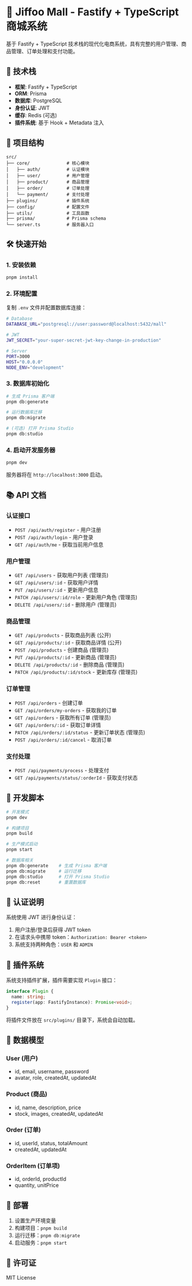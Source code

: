 # 🛒 Jiffoo Mall - Fastify + TypeScript 商城系统

基于 Fastify + TypeScript 技术栈的现代化电商系统，具有完整的用户管理、商品管理、订单处理和支付功能。

## 🚀 技术栈

- **框架**: Fastify + TypeScript
- **ORM**: Prisma
- **数据库**: PostgreSQL
- **身份认证**: JWT
- **缓存**: Redis (可选)
- **插件系统**: 基于 Hook + Metadata 注入

## 📁 项目结构

```
src/
├── core/              # 核心模块
│   ├── auth/          # 认证模块
│   ├── user/          # 用户管理
│   ├── product/       # 商品管理
│   ├── order/         # 订单处理
│   └── payment/       # 支付处理
├── plugins/           # 插件系统
├── config/            # 配置文件
├── utils/             # 工具函数
├── prisma/            # Prisma schema
└── server.ts          # 服务器入口
```

## 🛠️ 快速开始

### 1. 安装依赖

```bash
pnpm install
```

### 2. 环境配置

复制 `.env` 文件并配置数据库连接：

```bash
# Database
DATABASE_URL="postgresql://user:password@localhost:5432/mall"

# JWT
JWT_SECRET="your-super-secret-jwt-key-change-in-production"

# Server
PORT=3000
HOST="0.0.0.0"
NODE_ENV="development"
```

### 3. 数据库初始化

```bash
# 生成 Prisma 客户端
pnpm db:generate

# 运行数据库迁移
pnpm db:migrate

# (可选) 打开 Prisma Studio
pnpm db:studio
```

### 4. 启动开发服务器

```bash
pnpm dev
```

服务器将在 `http://localhost:3000` 启动。

## 📚 API 文档

### 认证接口

- `POST /api/auth/register` - 用户注册
- `POST /api/auth/login` - 用户登录
- `GET /api/auth/me` - 获取当前用户信息

### 用户管理

- `GET /api/users` - 获取用户列表 (管理员)
- `GET /api/users/:id` - 获取用户详情
- `PUT /api/users/:id` - 更新用户信息
- `PATCH /api/users/:id/role` - 更新用户角色 (管理员)
- `DELETE /api/users/:id` - 删除用户 (管理员)

### 商品管理

- `GET /api/products` - 获取商品列表 (公开)
- `GET /api/products/:id` - 获取商品详情 (公开)
- `POST /api/products` - 创建商品 (管理员)
- `PUT /api/products/:id` - 更新商品 (管理员)
- `DELETE /api/products/:id` - 删除商品 (管理员)
- `PATCH /api/products/:id/stock` - 更新库存 (管理员)

### 订单管理

- `POST /api/orders` - 创建订单
- `GET /api/orders/my-orders` - 获取我的订单
- `GET /api/orders` - 获取所有订单 (管理员)
- `GET /api/orders/:id` - 获取订单详情
- `PATCH /api/orders/:id/status` - 更新订单状态 (管理员)
- `POST /api/orders/:id/cancel` - 取消订单

### 支付处理

- `POST /api/payments/process` - 处理支付
- `GET /api/payments/status/:orderId` - 获取支付状态

## 🔧 开发脚本

```bash
# 开发模式
pnpm dev

# 构建项目
pnpm build

# 生产模式启动
pnpm start

# 数据库相关
pnpm db:generate    # 生成 Prisma 客户端
pnpm db:migrate     # 运行迁移
pnpm db:studio      # 打开 Prisma Studio
pnpm db:reset       # 重置数据库
```

## 🔐 认证说明

系统使用 JWT 进行身份认证：

1. 用户注册/登录后获得 JWT token
2. 在请求头中携带 token：`Authorization: Bearer <token>`
3. 系统支持两种角色：`USER` 和 `ADMIN`

## 🧩 插件系统

系统支持插件扩展，插件需要实现 `Plugin` 接口：

```typescript
interface Plugin {
  name: string;
  register(app: FastifyInstance): Promise<void>;
}
```

将插件文件放在 `src/plugins/` 目录下，系统会自动加载。

## 📝 数据模型

### User (用户)
- id, email, username, password
- avatar, role, createdAt, updatedAt

### Product (商品)
- id, name, description, price
- stock, images, createdAt, updatedAt

### Order (订单)
- id, userId, status, totalAmount
- createdAt, updatedAt

### OrderItem (订单项)
- id, orderId, productId
- quantity, unitPrice

## 🚀 部署

1. 设置生产环境变量
2. 构建项目：`pnpm build`
3. 运行迁移：`pnpm db:migrate`
4. 启动服务：`pnpm start`

## 📄 许可证

MIT License

